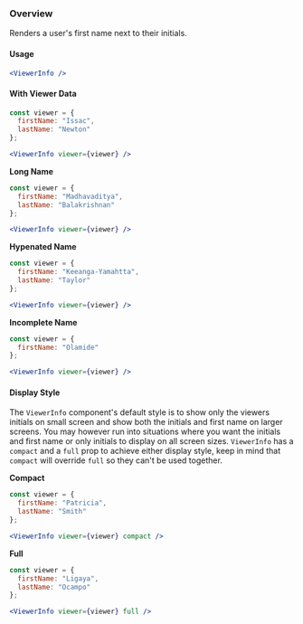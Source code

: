 ### Overview
Renders a user's first name next to their initials.

#### Usage
```jsx
<ViewerInfo />
```

#### With Viewer Data
```jsx
const viewer = {
  firstName: "Issac",
  lastName: "Newton"
};

<ViewerInfo viewer={viewer} />
```

**Long Name**
```jsx
const viewer = {
  firstName: "Madhavaditya",
  lastName: "Balakrishnan"
};

<ViewerInfo viewer={viewer} />
```

**Hypenated Name**
```jsx
const viewer = {
  firstName: "Keeanga-Yamahtta",
  lastName: "Taylor"
};

<ViewerInfo viewer={viewer} />
```

**Incomplete Name**
```jsx
const viewer = {
  firstName: "Olamide"
};

<ViewerInfo viewer={viewer} />
```

#### Display Style
The `ViewerInfo` component's default style is to show only the viewers initials on small screen and show both the initials and first name on larger screens. You may however run into situations where you want the initials and first name or only initials to display on all screen sizes. `ViewerInfo` has a `compact` and a `full` prop to achieve either display style, keep in mind that `compact` will override `full` so they can't be used together.

**Compact**
```jsx
const viewer = {
  firstName: "Patricia",
  lastName: "Smith"
};

<ViewerInfo viewer={viewer} compact />
```

**Full**
```jsx
const viewer = {
  firstName: "Ligaya",
  lastName: "Ocampo"
};

<ViewerInfo viewer={viewer} full />
```
